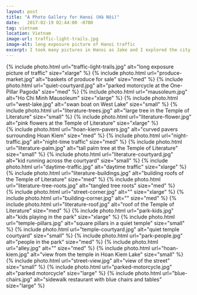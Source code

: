 ```yaml
---
layout: post
title: "A Photo Gallery for Hanoi (Hà Nội)"
date:   2017-02-19 02:44:00 -0700
tag: vietnam
location: Vietnam
image-url: traffic-light-trails.jpg
image-alt: long exposure picture of Hanoi traffic
excerpt: I took many pictures in Hanoi as Jake and I explored the city.
---
```

<div class='img-gallery'>
{% include photo.html url="traffic-light-trails.jpg" alt="long exposure picture of traffic" size="xlarge" %}
{% include photo.html url="produce-market.jpg" alt="baskets of produce for sale" size="med" %}
{% include photo.html url="quiet-courtyard.jpg" alt="parked motorcycle at the One-Pillar Pagoda" size="med" %}
{% include photo.html url="mausoleum.jpg" alt="Ho Chi Minh Mausoleum" size="xlarge" %}
{% include photo.html url="west-lake.jpg" alt="swan boat on West Lake" size="small" %}
{% include photo.html url="literature-trees.jpg" alt="large tree in the Temple of Literature" size="small" %}
{% include photo.html url="literature-flower.jpg" alt="pink flowers at the Temple of Literature" size="xlarge" %}
</div>

<div class='img-gallery'>
{% include photo.html url="hoan-kiem-pavers.jpg" alt="curved pavers surrounding Hoan Kiem" size="med" %}
{% include photo.html url="night-traffic.jpg" alt="night-time traffic" size="med" %}
{% include photo.html url="literature-palm.jpg" alt="tall palm tree at the Temple of Literature" size="small" %}
{% include photo.html url="literature-courtyard.jpg" alt="kid running across the courtyard" size="small" %}
{% include photo.html url="daytime-traffic.jpg" alt="daytime traffic" size="xlarge" %}
{% include photo.html url="literature-buildings.jpg" alt="building roofs of the Temple of Literature" size="med" %}
{% include photo.html url="literature-tree-roots.jpg" alt="tangled tree roots" size="med" %}
</div>

<div class='img-gallery'>
{% include photo.html url="street-corner.jpg" alt="" size="xlarge" %}
{% include photo.html url="building-corner.jpg" alt="" size="med" %}
{% include photo.html url="literature-roof.jpg" alt="roof of the Temple of Literature" size="med" %}
{% include photo.html url="park-kids.jpg" alt="kids playing in the park" size="xlarge" %}
{% include photo.html url="temple-pillars.jpg" alt="square pillars in a quiet temple" size="small" %}
{% include photo.html url="temple-courtyard.jpg" alt="quiet temple courtyard" size="small" %}
{% include photo.html url="park-people.jpg" alt="people in the park" size="med" %}
{% include photo.html url="alley.jpg" alt="" size="med" %}
{% include photo.html url="hoan-kiem.jpg" alt="view from the temple in Hoan Kiem Lake" size="small" %}
{% include photo.html url="street-view.jpg" alt="view of the street" size="small" %}
{% include photo.html url="parked-motorcycle.jpg" alt="parked motorcycle" size="large" %}
{% include photo.html url="blue-chairs.jpg" alt="sidewalk restaurant with blue chairs and tables" size="large" %}
</div>
